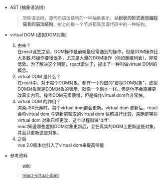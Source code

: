 - AST (抽象语法树)
    > 简称语法树，源代码语法结构的一种抽象表示。__以树状的形式表现编程语言的语法结构__，树上的每一个节点都表示源代码中的一种结构。
- virtual DOM (虚拟DOM对象)
    1. 由来？  
     在react诞生之前，DOM操作是前端最经常遇到的操作，但是DOM操作比大多数JS操作要慢很多，尤其是大量的DOM操作（例如重建列表），非常低效。为了解决这个问题，react诞生了，提出了一种叫做virtual DOM的概念。
    2. virtual DOM 是什么？  
     在react中，对于每个DOM对象，都有一个对应的"虚拟DOM对象"，虚拟DOM对象就是DOM对象的表示，就像一个副本一样。但是他不会直接更改真实内容。操作DOM元素很慢，但是操作virtual dom会非常快。
    3. virtual DOM 的作用？   
    渲染JSX元素时，每个virtual dom都会更新。virtual dom 更新后，react会将virtual dom 与更新前获取的virtual dom 快照进行比较，来确定哪些virtual dom 对象已经更改，这个过程叫做"diff".  
    react知道哪些虚拟DOM对象更新后，会在真实的DOM上更新这些对象，并且只更新这些对象。
    4. 之后  
    vue 2.0版本也引入了virtual dom来提高性能
- 参考资料
    > [wiki](https://zh.wikipedia.org/wiki/%E6%8A%BD%E8%B1%A1%E8%AA%9E%E6%B3%95%E6%A8%B9)
    
    > [react-virtual-dom](https://www.codecademy.com/articles/react-virtual-dom)
